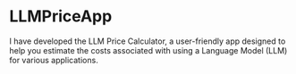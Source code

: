 # LLMPriceApp
I have developed the LLM Price Calculator, a user-friendly app designed to help you estimate the costs associated with using a Language Model (LLM) for various applications. 
